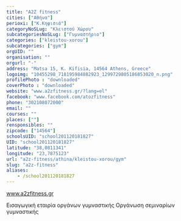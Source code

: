 ```yaml
---
title: "A2Z fitness"
cities: ["Αθήνα"]
perioxi: ["Κ.Κηφισιά"]
categoryNoSLug: "Κλειστού Χώρου"
subcategoriesNoSLug: ["Γυμναστήριο"]
categories: ["kleistou-xorou"]
subcategories: ["gym"]
orgUID: ""
organisation: ""
orgurl: "-"
address: "Matsa 15, K. Kifisia, 14564 Athens, Greece"
logoimg: "10455298_718195984882923_1299729805186853020_n.png"
profilePhoto : "downloaded"
coverPhoto : "downloaded"
website: "www.a2zfitness.gr/?lang=el"
facebook: "www.facebook.com/atozfitness"
phone: "302108072000"
email: ""
courses: ""
places: [""]
rensponsibles: ""
zipcode: ["14564"]
schoolsUID: "school201120181827"
UID: "school201120181827"
latitude: "38,0811341"
longitude: "23,7875123"
url: "a2z-fitness/athina/kleistou-xorou/gym"
slug: "a2z-fitness"
aliases:
    - /school201120181827
---
```



www.a2zfitness.gr

Εισαγωγική εταιρία οργάνων γυμναστικής Οργάνωση σεμιναρίων γυμναστικής